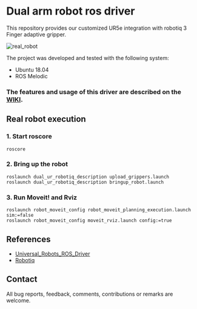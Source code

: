 # Dual arm robot ros driver

This repository provides our customized UR5e integration with robotiq 3 Finger adaptive gripper.  

![real_robot](https://user-images.githubusercontent.com/6389003/141102453-e75c4ded-fe8f-4a26-9d55-d97c1e357f7d.JPG)


The project was developed and tested with the following system:

- Ubuntu 18.04    
- ROS Melodic
<!--
UR5e system version 4.2.1
-->

### The features and usage of this driver are described on the [WIKI](https://github.com/yaesolKim/dual_ur5e/wiki).   

<!--
## Simulation: Run gazebo, moveit, Rviz   
```
roslaunch ur_e_gazebo dual_arm.launch
roslaunch dual_arm_moveit_config robot_moveit_planning_execution.launch sim:=true
roslaunch dual_arm_moveit_config moveit_rviz.launch config:=true
```   
-->
## Real robot execution

### 1. Start roscore
```commandline
roscore
```
### 2. Bring up the robot
```commandline
roslaunch dual_ur_robotiq_description upload_grippers.launch    
roslaunch dual_ur_robotiq_description bringup_robot.launch    
```
### 3. Run Moveit! and Rviz
```commandline
roslaunch robot_moveit_config robot_moveit_planning_execution.launch sim:=false     
roslaunch robot_moveit_config moveit_rviz.launch config:=true   
```

<!--
To control the left/right arm separately, use the command below. 
```commandline
roslaunch ur_robot_driver dual_ur_robotiq_bringup.launch   
roslaunch ur5e_moveit_config ur5e_moveit_planning_execution.launch   
roslaunch ur5e_moveit_config moveit_rviz.launch config:=true  
```
-->

## References   
- [Universal_Robots_ROS_Driver](https://github.com/UniversalRobots/Universal_Robots_ROS_Driver)
- [Robotiq](https://github.com/ros-industrial/robotiq)



## Contact
All bug reports, feedback, comments, contributions or remarks are welcome.
